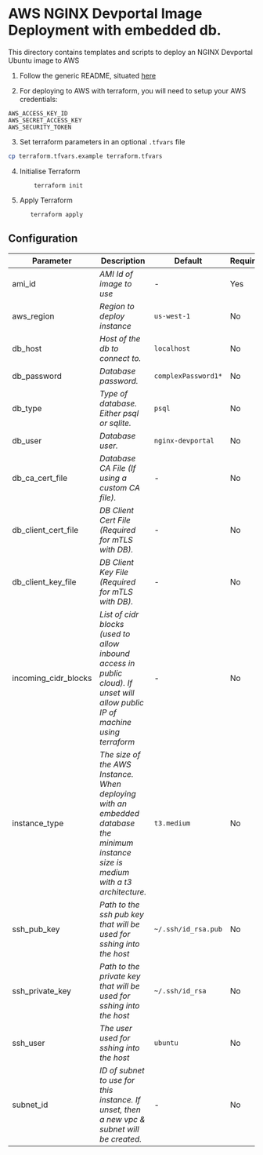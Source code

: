 # AWS NGINX Devportal Image Deployment with embedded db.

This directory contains templates and scripts to deploy an NGINX Devportal Ubuntu image to AWS

1. Follow the generic README, situated [here](../../README.md)

2. For deploying to AWS with terraform, you will need to setup your AWS credentials:

```
AWS_ACCESS_KEY_ID
AWS_SECRET_ACCESS_KEY
AWS_SECURITY_TOKEN
```

3. Set terraform parameters in an optional `.tfvars` file

```bash
cp terraform.tfvars.example terraform.tfvars
```

4. Initialise Terraform

   ```
       terraform init
   ```

5. Apply Terraform
   ```
      terraform apply
   ```

## Configuration

| Parameter            | Description                                                                                                                          | Default             | Required |
| -------------------- | ------------------------------------------------------------------------------------------------------------------------------------ | ------------------- | -------- |
| ami_id               | _AMI Id of image to use_                                                                                                             | -                   | Yes      |
| aws_region           | _Region to deploy instance_                                                                                                          | `us-west-1`         | No       |
| db_host              | _Host of the db to connect to._                                                                                                      | `localhost`         | No       |
| db_password          | _Database password._                                                                                                                 | `complexPassword1*` | No       |
| db_type              | _Type of database. Either psql or sqlite._                                                                                           | `psql`              | No       |
| db_user              | _Database user._                                                                                                                     | `nginx-devportal`   | No       |
| db_ca_cert_file      | _Database CA File (If using a custom CA file)._                                                                                      | -                   | No       |
| db_client_cert_file  | _DB Client Cert File (Required for mTLS with DB)._                                                                                   | -                   | No       |
| db_client_key_file   | _DB Client Key File (Required for mTLS with DB)._                                                                                    | -                   | No       |
| incoming_cidr_blocks | _List of cidr blocks (used to allow inbound access in public cloud). If unset will allow public IP of machine using terraform_       | -                   | No       |
| instance_type        | _The size of the AWS Instance. When deploying with an embedded database the minimum instance size is medium with a t3 architecture._ | `t3.medium`         | No       |
| ssh_pub_key          | _Path to the ssh pub key that will be used for sshing into the host_                                                                 | `~/.ssh/id_rsa.pub` | No       |
| ssh_private_key      | _Path to the private key that will be used for sshing into the host_                                                                 | `~/.ssh/id_rsa`     | No       |
| ssh_user             | _The user used for sshing into the host_                                                                                             | `ubuntu`            | No       |
| subnet_id            | _ID of subnet to use for this instance. If unset, then a new vpc & subnet will be created._                                          | -                   | No       |

